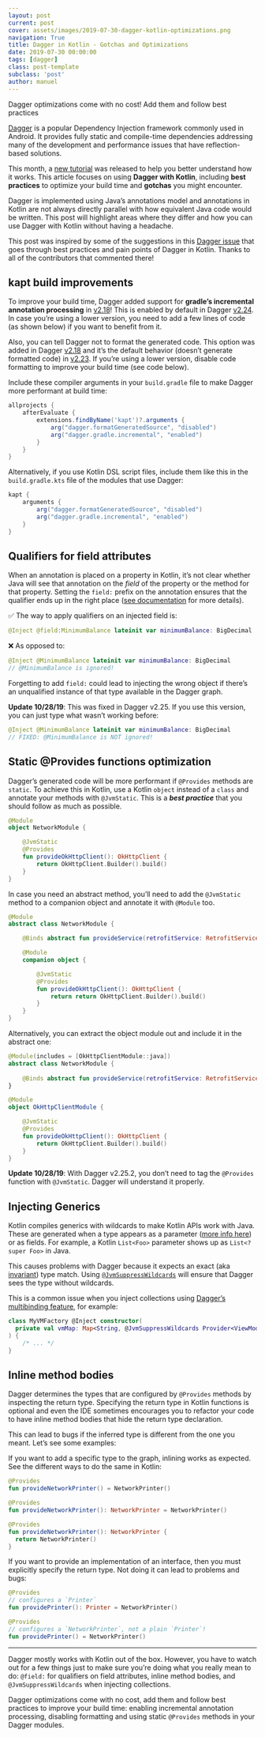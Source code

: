 ```yaml
---
layout: post
current: post
cover: assets/images/2019-07-30-dagger-kotlin-optimizations.png
navigation: True
title: Dagger in Kotlin - Gotchas and Optimizations
date: 2019-07-30 00:00:00
tags: [dagger]
class: post-template
subclass: 'post'
author: manuel
---
```


Dagger optimizations come with no cost! Add them and follow best practices

[Dagger](https://dagger.dev/) is a popular Dependency Injection framework commonly used in Android. It provides fully static and compile-time dependencies addressing many of the development and performance issues that have reflection-based solutions.

This month, a [new tutorial](https://dagger.dev/tutorial/) was released to help you better understand how it works. This article focuses on using **Dagger with Kotlin**, including **best practices** to optimize your build time and **gotchas** you might encounter.

Dagger is implemented using Java’s annotations model and annotations in Kotlin are not always directly parallel with how equivalent Java code would be written. This post will highlight areas where they differ and how you can use Dagger with Kotlin without having a headache.

This post was inspired by some of the suggestions in this [Dagger issue](https://github.com/google/dagger/issues/900) that goes through best practices and pain points of Dagger in Kotlin. Thanks to all of the contributors that commented there!

## kapt build improvements

To improve your build time, Dagger added support for **gradle’s incremental annotation processing** in [v2.18](https://github.com/google/dagger/releases/tag/dagger-2.18)! This is enabled by default in Dagger [v2.24](https://github.com/google/dagger/releases/tag/dagger-2.24). In case you’re using a lower version, you need to add a few lines of code (as shown below) if you want to benefit from it.

Also, you can tell Dagger not to format the generated code. This option was added in Dagger [v2.18](https://github.com/google/dagger/releases/tag/dagger-2.18) and it’s the default behavior (doesn’t generate formatted code) in [v2.23](https://github.com/google/dagger/releases/tag/dagger-2.23). If you’re using a lower version, disable code formatting to improve your build time (see code below).

Include these compiler arguments in your `build.gradle` file to make Dagger more performant at build time:

```groovy
allprojects {
    afterEvaluate {
        extensions.findByName('kapt')?.arguments {
            arg("dagger.formatGeneratedSource", "disabled")
            arg("dagger.gradle.incremental", "enabled")
        }
    }
}
```

Alternatively, if you use Kotlin DSL script files, include them like this in the `build.gradle.kts` file of the modules that use Dagger:

```groovy
kapt {
    arguments {
        arg("dagger.formatGeneratedSource", "disabled")
        arg("dagger.gradle.incremental", "enabled")
    }
}
```

## Qualifiers for field attributes

When an annotation is placed on a property in Kotlin, it’s not clear whether Java will see that annotation on the *field* of the property or the method for that property. Setting the `field:` prefix on the annotation ensures that the qualifier ends up in the right place ([see documentation](https://kotlinlang.org/docs/reference/annotations.html#annotation-use-site-targets) for more details).

✅ The way to apply qualifiers on an injected field is:

```kotlin
@Inject @field:MinimumBalance lateinit var minimumBalance: BigDecimal
```

❌ As opposed to:

```kotlin
@Inject @MinimumBalance lateinit var minimumBalance: BigDecimal 
// @MinimumBalance is ignored!
```

Forgetting to add `field:` could lead to injecting the wrong object if there’s an unqualified instance of that type available in the Dagger graph.

**Update 10/28/19**: This was fixed in Dagger v2.25. If you use this version, you can just type what wasn’t working before:

```kotlin
@Inject @MinimumBalance lateinit var minimumBalance: BigDecimal 
// FIXED: @MinimumBalance is NOT ignored!
```

## Static @Provides functions optimization

Dagger’s generated code will be more performant if `@Provides` methods are `static`. To achieve this in Kotlin, use a Kotlin `object` instead of a `class` and annotate your methods with `@JvmStatic`. This is a ***best practice*** that you should follow as much as possible.

```kotlin
@Module
object NetworkModule {

    @JvmStatic
    @Provides
    fun provideOkHttpClient(): OkHttpClient {
        return OkHttpClient.Builder().build()
    }
}
```

In case you need an abstract method, you’ll need to add the `@JvmStatic` method to a companion object and annotate it with `@Module` too.

```kotlin
@Module
abstract class NetworkModule {

    @Binds abstract fun provideService(retrofitService: RetrofitService): Service

    @Module
    companion object {

        @JvmStatic
        @Provides
        fun provideOkHttpClient(): OkHttpClient {
            return return OkHttpClient.Builder().build()
        }
    }
}
```

Alternatively, you can extract the object module out and include it in the abstract one:

```kotlin
@Module(includes = [OkHttpClientModule::java])
abstract class NetworkModule {
    
    @Binds abstract fun provideService(retrofitService: RetrofitService): Service
}

@Module
object OkHttpClientModule {

    @JvmStatic
    @Provides
    fun provideOkHttpClient(): OkHttpClient {
        return OkHttpClient.Builder().build()
    }
}
```

**Update 10/28/19**: With Dagger v2.25.2, you don’t need to tag the `@Provides` function with `@JvmStatic`. Dagger will understand it properly.

## Injecting Generics

Kotlin compiles generics with wildcards to make Kotlin APIs work with Java. These are generated when a type appears as a parameter ([more info here](https://kotlinlang.org/docs/reference/java-to-kotlin-interop.html#variant-generics)) or as fields. For example, a Kotlin `List<Foo>` parameter shows up as `List<? super Foo>` in Java.

This causes problems with Dagger because it expects an exact (aka [invariant](https://en.wikipedia.org/wiki/Class_invariant)) type match. Using [`@JvmSuppressWildcards`](https://kotlinlang.org/api/latest/jvm/stdlib/kotlin.jvm/-jvm-suppress-wildcards/index.html) will ensure that Dagger sees the type without wildcards.

This is a common issue when you inject collections using [Dagger’s multibinding feature](https://dagger.dev/multibindings.html), for example:

```kotlin
class MyVMFactory @Inject constructor(
  private val vmMap: Map<String, @JvmSuppressWildcards Provider<ViewModel>>
) { 
    /* ... */
}
```

## Inline method bodies

Dagger determines the types that are configured by `@Provides` methods by inspecting the return type. Specifying the return type in Kotlin functions is optional and even the IDE sometimes encourages you to refactor your code to have inline method bodies that hide the return type declaration.

This can lead to bugs if the inferred type is different from the one you meant. Let’s see some examples:

If you want to add a specific type to the graph, inlining works as expected. See the different ways to do the same in Kotlin:

```kotlin
@Provides 
fun provideNetworkPrinter() = NetworkPrinter()

@Provides 
fun provideNetworkPrinter(): NetworkPrinter = NetworkPrinter()

@Provides 
fun provideNetworkPrinter(): NetworkPrinter {
  return NetworkPrinter()
}
```

If you want to provide an implementation of an interface, then you must explicitly specify the return type. Not doing it can lead to problems and bugs:

```kotlin
@Provides
// configures a `Printer`
fun providePrinter(): Printer = NetworkPrinter() 

@Provides
// configures a `NetworkPrinter`, not a plain `Printer`!
fun providePrinter() = NetworkPrinter() 
```

---

Dagger mostly works with Kotlin out of the box. However, you have to watch out for a few things just to make sure you’re doing what you really mean to do: `@field:` for qualifiers on field attributes, inline method bodies, and `@JvmSuppressWildcards` when injecting collections.

Dagger optimizations come with no cost, add them and follow best practices to improve your build time: enabling incremental annotation processing, disabling formatting and using static `@Provides` methods in your Dagger modules.